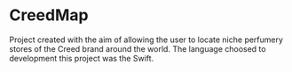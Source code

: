 # CreedMap
Project created with the aim of allowing the user to locate niche perfumery stores of the Creed brand around the world.
The language choosed to development this project was the Swift.
